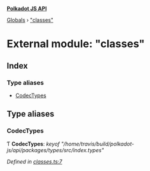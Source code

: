**[Polkadot JS API](../README.md)**

[Globals](../globals.md) › [&quot;classes&quot;](_classes_.md)

# External module: "classes"

## Index

### Type aliases

* [CodecTypes](_classes_.md#codectypes)

## Type aliases

###  CodecTypes

Ƭ **CodecTypes**: *keyof "/home/travis/build/polkadot-js/api/packages/types/src/index.types"*

*Defined in [classes.ts:7](https://github.com/polkadot-js/api/blob/fff6f31/packages/types/src/classes.ts#L7)*